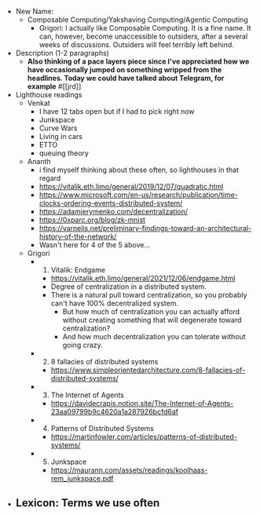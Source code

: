 - New Name: 
    - Composable Computing/Yakshaving Computing/Agentic Computing
        - Grigori: I actually like Composable Computing. It is a fine name. It can, however, become unaccessible to outsiders, after a several weeks of discussions. Outsiders will feel terribly left behind.
- Description (1-2 paragraphs)
    - __Also thinking of a pace layers piece since I've appreciated how we have occasionally jumped on something wripped from the headlines. Today we could have talked about Telegram, for example__ #[[jrd]]
- Lighthouse readings
    - Venkat
        - I have 12 tabs open but if I had to pick right now
        - Junkspace
        - Curve Wars
        - Living in cars
        - ETTO
        - queuing theory
    - Ananth
        - i find myself thinking about these often, so lighthouses in that regard 
        - https://vitalik.eth.limo/general/2019/12/07/quadratic.html
        - https://www.microsoft.com/en-us/research/publication/time-clocks-ordering-events-distributed-system/
        - https://adamierymenko.com/decentralization/
        - https://0xparc.org/blog/zk-mnist
        - https://varnelis.net/preliminary-findings-toward-an-architectural-history-of-the-network/ 
        - Wasn't here for 4 of the 5 above...
    - Grigori
        - 1. Vitalik: Endgame
            - https://vitalik.eth.limo/general/2021/12/06/endgame.html
            - Degree of centralization in a distributed system. 
            - There is a natural pull toward centralization, so you probably can't have 100% decentralized system. 
                - But how much of centralization you can actually afford without creating something that will degenerate toward centralization? 
                - And how much decentralization you can tolerate without going crazy.
        - 2. 8 fallacies of distributed systems
            - https://www.simpleorientedarchitecture.com/8-fallacies-of-distributed-systems/
        - 3. The Internet of Agents
            - https://davidecrapis.notion.site/The-Internet-of-Agents-23aa09799b9c4620a1a287926bcfd6af
        - 4. Patterns of Distributed Systems
            - https://martinfowler.com/articles/patterns-of-distributed-systems/
        - 5. Junkspace
            - https://maurann.com/assets/readings/koolhaas-rem_junkspace.pdf
- Lexicon: Terms we use often
    - 
